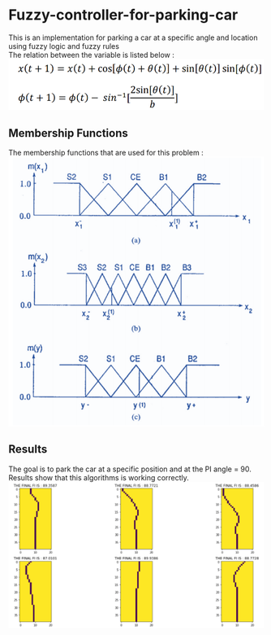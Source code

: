 # Fuzzy-controller-for-parking-car
This is an implementation for parking a car at a specific angle and location using fuzzy logic and fuzzy rules <br>
The relation between the variable is listed below : <br>
![Alt text](https://github.com/alizindari/Fuzzy-controller-for-parking-car/blob/main/equations.PNG?raw=true "Optional Title")
## Membership Functions
The membership functions that are used for this problem :
![Alt text](https://github.com/alizindari/Fuzzy-controller-for-parking-car/blob/main/membership.PNG?raw=true "Optional Title")
## Results
The goal is to park the car at a specific position and at the PI angle = 90. <br>
Results show that this algorithms is working correctly. <br>
![Alt text](https://github.com/alizindari/Fuzzy-controller-for-parking-car/blob/main/im1.PNG?raw=true "Optional Title")
